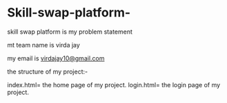 # Skill-swap-platform-

skill swap platform is my problem statement 

mt team name is virda jay

my email is virdajay10@gmail.com

the structure of my project:-

index.html= the home page of my project.
login.html= the login page of my project.

